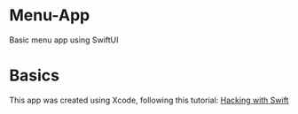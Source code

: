 # Menu-App
 Basic menu app using SwiftUI


# Basics

This app was created using Xcode, following this tutorial: [Hacking with Swift](https://www.hackingwithswift.com/quick-start/swiftui/swiftui-tutorial-building-a-complete-project)
